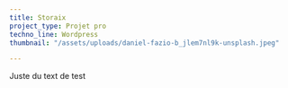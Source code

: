 ```yaml
---
title: Storaix
project_type: Projet pro
techno_line: Wordpress
thumbnail: "/assets/uploads/daniel-fazio-b_jlem7nl9k-unsplash.jpeg"

---
```

Juste du text de test